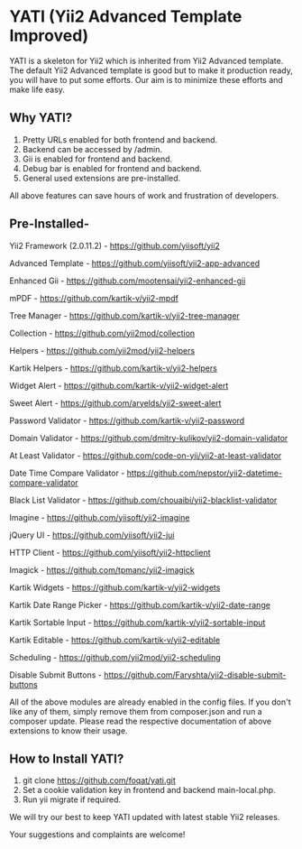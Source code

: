 YATI (Yii2 Advanced Template Improved)
======================================
YATI is a skeleton for Yii2 which is inherited from Yii2 Advanced template. The default Yii2 Advanced template
is good but to make it production ready, you will have to put some efforts. Our aim is to minimize these efforts and make life easy.

Why YATI?
---------
1. Pretty URLs enabled for both frontend and backend.
2. Backend can be accessed by /admin.
3. Gii is enabled for frontend and backend.
4. Debug bar is enabled for frontend and backend.
5. General used extensions are pre-installed.

All above features can save hours of work and frustration of developers.


Pre-Installed-
---------------------
Yii2 Framework (2.0.11.2) - https://github.com/yiisoft/yii2

Advanced Template - https://github.com/yiisoft/yii2-app-advanced

Enhanced Gii - https://github.com/mootensai/yii2-enhanced-gii

mPDF - https://github.com/kartik-v/yii2-mpdf

Tree Manager - https://github.com/kartik-v/yii2-tree-manager

Collection - https://github.com/yii2mod/collection

Helpers - https://github.com/yii2mod/yii2-helpers

Kartik Helpers - https://github.com/kartik-v/yii2-helpers

Widget Alert - https://github.com/kartik-v/yii2-widget-alert

Sweet Alert - https://github.com/aryelds/yii2-sweet-alert

Password Validator - https://github.com/kartik-v/yii2-password

Domain Validator - https://github.com/dmitry-kulikov/yii2-domain-validator

At Least Validator - https://github.com/code-on-yii/yii2-at-least-validator

Date Time Compare Validator - https://github.com/nepstor/yii2-datetime-compare-validator

Black List Validator - https://github.com/chouaibi/yii2-blacklist-validator

Imagine - https://github.com/yiisoft/yii2-imagine

jQuery UI - https://github.com/yiisoft/yii2-jui

HTTP Client - https://github.com/yiisoft/yii2-httpclient

Imagick - https://github.com/tpmanc/yii2-imagick

Kartik Widgets - https://github.com/kartik-v/yii2-widgets

Kartik Date Range Picker - https://github.com/kartik-v/yii2-date-range

Kartik Sortable Input - https://github.com/kartik-v/yii2-sortable-input

Kartik Editable - https://github.com/kartik-v/yii2-editable

Scheduling - https://github.com/yii2mod/yii2-scheduling

Disable Submit Buttons - https://github.com/Faryshta/yii2-disable-submit-buttons


All of the above modules are already enabled in the config files. If you don't like any of them, simply remove them
from composer.json and run a composer update. Please read the respective documentation of above extensions to know their usage.


How to Install YATI?
---------------
1. git clone https://github.com/foqat/yati.git
2. Set a cookie validation key in frontend and backend main-local.php.
3. Run yii migrate if required.


We will try our best to keep YATI updated with latest stable Yii2 releases.

Your suggestions and complaints are welcome!
